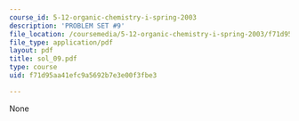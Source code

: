 ```yaml
---
course_id: 5-12-organic-chemistry-i-spring-2003
description: 'PROBLEM SET #9'
file_location: /coursemedia/5-12-organic-chemistry-i-spring-2003/f71d95aa41efc9a5692b7e3e00f3fbe3_sol_09.pdf
file_type: application/pdf
layout: pdf
title: sol_09.pdf
type: course
uid: f71d95aa41efc9a5692b7e3e00f3fbe3

---
```

None